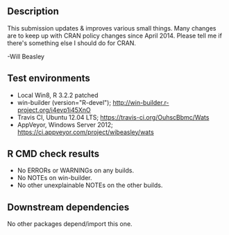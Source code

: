 ## Description
This submission updates & improves various small things.  Many changes are to keep up with CRAN policy changes since April 2014.  Please tell me if there's something else I should do for CRAN.

-Will Beasley

## Test environments
* Local Win8, R 3.2.2 patched
* win-builder (version="R-devel"); http://win-builder.r-project.org/i4evp1i45XnO
* Travis CI, Ubuntu 12.04 LTS; https://travis-ci.org/OuhscBbmc/Wats
* AppVeyor, Windows Server 2012; https://ci.appveyor.com/project/wibeasley/wats

## R CMD check results
* No ERRORs or WARNINGs on any builds.
* No NOTEs on win-builder.
* No other unexplainable NOTEs on the other builds.

## Downstream dependencies
No other packages depend/import this one.
